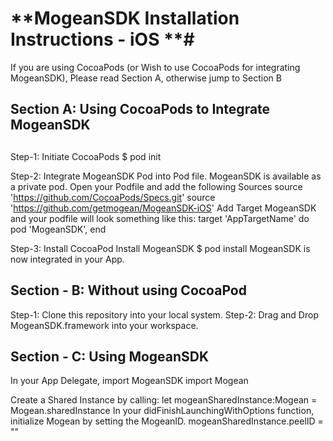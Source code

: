 # **MogeanSDK Installation Instructions - iOS **# 
If you are using CocoaPods (or Wish to use CocoaPods for integrating MogeanSDK), Please read Section A, otherwise jump to Section B

## **Section A: Using CocoaPods to Integrate MogeanSDK**
 ##
Step-1: Initiate CocoaPods $ pod init

Step-2: Integrate MogeanSDK Pod into Pod file. MogeanSDK is available as a private pod. Open your Podfile and add the following Sources source 'https://github.com/CocoaPods/Specs.git' source 'https://github.com/getmogean/MogeanSDK-iOS'
Add Target MogeanSDK and your podfile will look something like this:
  target 'AppTargetName' do 
    pod 'MogeanSDK', 
  end

Step-3: Install CocoaPod Install MogeanSDK $ pod install MogeanSDK is now integrated in your App.

## **Section - B: Without using CocoaPod** ##

Step-1: Clone this repository into your local system. Step-2: Drag and Drop MogeanSDK.framework into your workspace.

## **Section - C: Using MogeanSDK** ##
In your App Delegate, import MogeanSDK
import Mogean

Create a Shared Instance by calling: 
let mogeanSharedInstance:Mogean = Mogean.sharedInstance 
In your didFinishLaunchingWithOptions function, initialize Mogean by setting the MogeanID. 
mogeanSharedInstance.peelID = "<Your MogeanID Issued by Mogean>"
